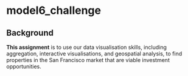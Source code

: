 # model6_challenge
## Background

**This assignment** is to use our data visualisation skills, including aggregation, interactive visualisations, and geospatial analysis, to find properties in the San Francisco market that are viable investment opportunities.
